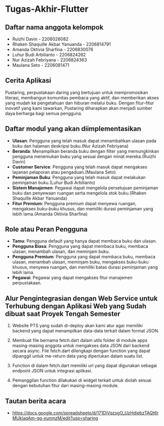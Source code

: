 # Tugas-Akhir-Flutter

## Daftar nama anggota kelompok
- Ruizhi Davin - 2206026082
- Rhaken Shaquille Akbar Yanuanda - 2206814791
- Amanda Oktivia Sharfina - 2206830076
- Luhur Budi Arbilianto - 2206824262
- Nur Azizah Febriyana - 2206824363
- Maulana Seto - 2206081471
   
## Cerita Aplikasi
Pustaring, perpustakaan daring yang bertujuan untuk mempromosikan literasi, membangun komunitas pembaca yang aktif, dan memberikan akses yang mudah ke pengetahuan dan hiburan melalui buku. Dengan fitur-fitur inovatif yang kami tawarkan, Pustaring diharapkan akan menjadi sumber daya berharga bagi semua pengguna.

## Daftar modul yang akan diimplementasikan
- **Ulasan**: Pengguna yang telah masuk dapat menambahkan ulasan pada buku dan halaman deskripsi buku.(Nur Azizah Febriyana)
- **Beranda**: Menampilkan beranda buku dengan filter yang memungkinkan pengguna menemukan buku yang sesuai dengan minat mereka.(Ruizhi Davin)
- **Customer Service**: Pengguna yang telah masuk dapat mengakses layanan pelaporan atau pengaduan.(Maulana Seto)
- **Peminjaman Buku**: Pengguna yang telah masuk dapat melakukan peminjaman buku.(Luhur Budi Arbilianto)
- **Sistem Manajemen**: Pegawai dapat mengelola persetujuan peminjaman buku dan penyewaan ruangan serta mengelola stok buku.(Rhaken Shaquille Akbar Yanuanda)
- **Fitur Premium**: Pengguna premium dapat menyewa ruangan, mengakses buku-buku khusus, dan memiliki durasi peminjaman yang lebih lama.(Amanda Oktivia Sharfina)

## Role atau Peran Pengguna
- **Tamu**: Pengguna default yang hanya dapat membaca buku dan ulasan.
- **Pengguna Biasa**: Pengguna yang dapat membaca buku, membaca ulasan, menambah ulasan, dan meminjam buku.
- **Pengguna Premium**: Pengguna yang dapat membaca buku, membaca ulasan, menambah ulasan, meminjam buku, mengakses buku-buku khusus, menyewa ruangan, dan memiliki batas durasi peminjaman yang lebih lama.
- **Pegawai**: Pegawai yang dapat mengakses fitur manajemen perpustakaan.

## Alur Pengintegrasian dengan Web Service untuk Terhubung dengan Aplikasi Web yang Sudah dibuat saat Proyek Tengah Semester
1. Website PTS yang sudah di-deploy akan kami atur agar memiliki backend yang dapat menampilkan data-data terkait dalam format JSON. 

2. Membuat file bernama fetch.dart dalam utils folder di module apps masing-masing anggota untuk mengakses data JSON dari backend secara async. File fetch.dart dilengkapi dengan function yang dapat dipanggil untuk me-return data yang diperlukan dalam suatu list. 

3. Function di dalam fetch.dart memiliki url yang dapat digunakan sebagai endpoint JSON untuk integrasi aplikasi.

4. Pemanggilan function dilakukan di widget terkait untuk diolah sesuai dengan kebutuhan fitur dari masing-masing module.

## Tautan berita acara
- https://docs.google.com/spreadsheets/d/171DiVqzsgO_UzHdiebzTAQt6rMUklaqAm-gg-xunmzM/edit?usp=sharing 
